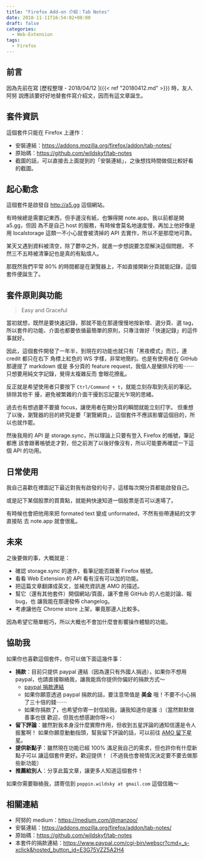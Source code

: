 ```yaml
---
title: "Firefox Add-on 介紹：Tab Notes"
date: 2018-11-11T16:54:02+08:00
draft: false
categories:
  - Web-Extension
tags:
  - Firefox
---
```


## 前言

因為先前在寫 [歷程整理 - 2018/04/12 ]({{< ref "20180412.md" >}}) 時，友人阿努
説應該要好好地替套件寫介紹文，因而有這文章誕生。

## 套件資訊

這個套件只能在 Firefox 上運作：

- 安裝連結：<https://addons.mozilla.org/firefox/addon/tab-notes/>
- 原始碼：<https://github.com/wildskyf/tab-notes>
- 截圖的話，可以直接去上面提到的「安裝連結」，之後想找時間做個比較好看的截圖。

## 起心動念

這個套件是啟發自 <http://a5.gg> 這個網站。

有時候總是需要記東西，但手邊沒有紙，也懶得開 note.app。我以前都是開 a5.gg，但因
為不是自己 host 的服務，有時候會莫名地速度慢，再加上他好像是用
localstorage 這類一不小心就會被清掉的 API 去實作，所以不是那麼地可靠。

某天又遇到資料被清空，除了鬱卒之外，就進一步想説要怎麼解決這個問題，
不然三不五時被清筆記也是真的有點煩人。

那既然我們平常 80% 的時間都是在瀏覽器上，不如直接開新分頁就能記錄，這個
套件便誕生了。

## 套件原則與功能

> Easy and Graceful

當初就想，既然是要快速記錄，那就不能在那邊慢慢地按新增、選分頁、選 tag，
所以套件的功能、介面也都要依循最簡單的原則，只專注做好「快速記錄」的這件事就好。

因此，這個套件開發了一年半，到現在的功能也就只有「黑夜模式」而已，連 credit 都只在右下
角標上紅色的 WS 字樣，非常地簡約。也是有使用者在 GitHub 那邊提了 markdown 或是
多分頁的 feature request，我個人是蠻排斥的啦⋯⋯ 只想要用純文字記錄，覺得太複雜反而
會眼花撩亂。

反正就是希望使用者只要按下 `Ctrl/Command + t`，就能立刻存取到先前的筆記。排除其他干
擾，避免被繁雜的介面干擾到忘記靈光乍現的思緒。

過去也有想過要不要搶 focus，讓使用者在開分頁的瞬間就能立刻打字。
但重想了以後，瀏覽器的目的終究是要「瀏覽網頁」，這個套件不應該影響這個目的，所以也就作罷。

然後我用的 API 是 storage.sync，所以理論上只要有登入 Firefox 的帳號，筆記都應
該會跟著帳號走才對，但之前測了以後好像沒有，所以可能要再確認一下這個 API 的功用。

## 日常使用

我自己喜歡在裡面記下最近對我有啟發的句子，這樣每次開分頁都能啟發自己。

或是記下某個股票的買賣點，就能夠快速知道一個股票是否可以進場了。

有時候也會把他用來把 formated text 變成 unformated，不然有些帶連結的文字直接貼
去 note.app 就會很亂。


## 未來

之後要做的事，大概就是：

- 確認 storage.sync 的運作，看筆記能否跟著 Firefox 帳號。
- 看看 Web Extension 的 API 看有沒有可以加的功能。
- 把這篇文章翻譯成英文，並補充資訊進 AMO 的描述。
- 幫它（還有其他套件）開個網站/頁面，讓不會用 GitHub 的人也能討論、報 bug，也
  讓我能在那邊發佈 changelog。
- 考慮讓他在 Chrome store 上架，畢竟那邊人比較多。

因為希望它簡單輕巧，所以大概也不會加什麼會影響操作體驗的功能。

## 協助我

如果你也喜歡這個套件，你可以做下面這幾件事：

- **捐款**：目前只提供 paypal 連結（因為還只有外國人捐過），如果你不想用 paypal，也請直接聯絡我，讓我能爲你提供你偏好的捐款方式～
  - [paypal 捐款連結](https://www.paypal.com/cgi-bin/webscr?cmd=_s-xclick&hosted_button_id=E3G75VZZ5A2H4)
  - 如果你願意透過 paypal 捐款的話，要注意幣值是 **美金** 哦！不要不小心捐了三十倍的錢⋯⋯
  - 如果你捐款了，也希望你寄一封信給我，讓我知道你是誰 :)（當然默默做善事也很
    歡迎，但我也想感謝你呀><）
- **留下評論**：雖然對我本身沒什麼實際作用，但收到五星評論的通知信還是令人振奮啊！
  如果你願意動動指頭，幫我留下評論的話，可以前往 [AMO 留下星星](https://addons.mozilla.org/zh-TW/firefox/addon/tab-notes/)。
- **提供新點子**：雖然現在功能已經 100% 滿足我自己的需求，但也許你有什麼新點子可以
  讓這個套件更好。歡迎提供！（不過我也會視情況決定要不要去做那些新功能）
- **推薦給別人**：分享此篇文章，讓更多人知道這個套件！

如果你需要聯絡我，請寄信到 `poppin.wildsky at gmail.com` 這個信箱～

## 相關連結

- 阿努的 medium：<https://medium.com/@manzoo/>
- 安裝連結：<https://addons.mozilla.org/firefox/addon/tab-notes/>
- 原始碼：<https://github.com/wildskyf/tab-notes>
- 本套件的捐款連結：<https://www.paypal.com/cgi-bin/webscr?cmd=_s-xclick&hosted_button_id=E3G75VZZ5A2H4>

